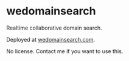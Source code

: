wedomainsearch
==============

Realtime collaborative domain search.

Deployed at [wedomainsearch.com](http://wedomainsearch.com/).

No license. Contact me if you want to use this.
